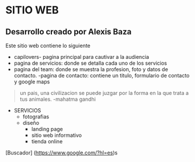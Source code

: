 # SITIO WEB 
## Desarrollo creado por Alexis Baza
Este sitio web contiene lo siguiente
- capilovers- pagina principal para cautivar a la audiencia 
- pagina de servicios: donde se detalla cada uno de los servicios
- pagina del team: donde se muestra la profesion, foto y datos de contacto.
-pagina de contacto: contiene un titulo, formulario de contacto y google maps

> un pais, una civilizacion se puede juzgar por la forma en la que trata a tus animales. -mahatma gandhi

* SERVICIOS
    * fotografias
    * diseño
        * landing page 
        * sitio web informativo
        * tienda online 

[Buscador] (https://www.google.com/?hl=es)s